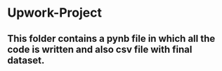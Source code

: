 # Upwork-Project
## This folder contains a pynb file in which all the code is written and also csv file with final dataset.
